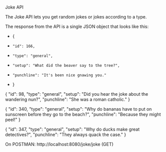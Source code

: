 Joke API

The Joke API lets you get random jokes or jokes according to a type. 

The response from the API is a single JSON object that looks like this:

- {
-     "id": 166,
-     "type": "general",
-     "setup": "What did the beaver say to the tree?",
-     "punchline": "It's been nice gnawing you."
- }

{
    "id": 98,
    "type": "general",
    "setup": "Did you hear the joke about the wandering nun?",
    "punchline": "She was a roman catholic."
}

{
    "id": 340,
    "type": "general",
    "setup": "Why do bananas have to put on sunscreen before they go to the beach?",
    "punchline": "Because they might peel!"
}

{
    "id": 347,
    "type": "general",
    "setup": "Why do ducks make great detectives?",
    "punchline": "They always quack the case."
}

On POSTMAN:
http://localhost:8080/joke/joke (GET)

